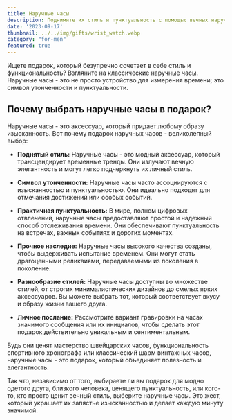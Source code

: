 ```yaml
---
title: Наручные часы
description: Поднимите их стиль и пунктуальность с помощью вечных наручных часов.
date: '2023-09-17'
thumbnail: ../../img/gifts/wrist_watch.webp
category: "for-men"
featured: true
---
```

Ищете подарок, который безупречно сочетает в себе стиль и функциональность? Взгляните на классические наручные часы. Наручные часы - это не просто устройство для измерения времени; это символ утонченности и пунктуальности.

## Почему выбрать наручные часы в подарок?

Наручные часы - это аксессуар, который придает любому образу изысканность. Вот почему подарок наручных часов - великолепный выбор:

- **Поднятый стиль:** Наручные часы - это модный аксессуар, который трансцендирует временные тренды. Они излучают вечную элегантность и могут легко подчеркнуть их личный стиль.

- **Символ утонченности:** Наручные часы часто ассоциируются с изысканностью и пунктуальностью. Они идеально подходят для отмечания достижений или особых событий.

- **Практичная пунктуальность:** В мире, полном цифровых отвлечений, наручные часы предоставляют простой и надежный способ отслеживания времени. Они обеспечивают пунктуальность на встречах, важных событиях и дорогих моментах.

- **Прочное наследие:** Наручные часы высокого качества созданы, чтобы выдерживать испытание временем. Они могут стать драгоценными реликвиями, передаваемыми из поколения в поколение.

- **Разнообразие стилей:** Наручные часы доступны во множестве стилей, от строгих минималистических дизайнов до смелых ярких аксессуаров. Вы можете выбрать тот, который соответствует вкусу и образу жизни вашего друга.

- **Личное послание:** Рассмотрите вариант гравировки на часах значимого сообщения или их инициалов, чтобы сделать этот подарок действительно уникальным и сентиментальным.

Будь они ценят мастерство швейцарских часов, функциональность спортивного хронографа или классический шарм винтажных часов, наручные часы - это подарок, который объединяет полезность и элегантность.

Так что, независимо от того, выбираете ли вы подарок для модно одетого друга, близкого человека, ценящего пунктуальность, или кого-то, кто просто ценит вечный стиль, выберите наручные часы. Это жест, который украшает их запястье изысканностью и делает каждую минуту значимой.
